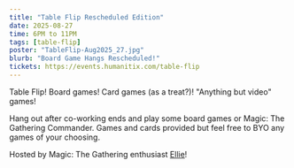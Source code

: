 ```yaml
---
title: "Table Flip Rescheduled Edition"
date: 2025-08-27
time: 6PM to 11PM
tags: [table-flip]
poster: "TableFlip-Aug2025_27.jpg"
blurb: "Board Game Hangs Rescheduled!"
tickets: https://events.humanitix.com/table-flip
---
```


Table Flip! Board games! Card games (as a treat?)! "Anything but video" games!

Hang out after co-working ends and play some board games or Magic: The Gathering Commander. Games and cards provided but feel free to BYO any games of your choosing.

Hosted by Magic: The Gathering enthusiast [Ellie](https://bsky.app/profile/toestee.itch.io)!